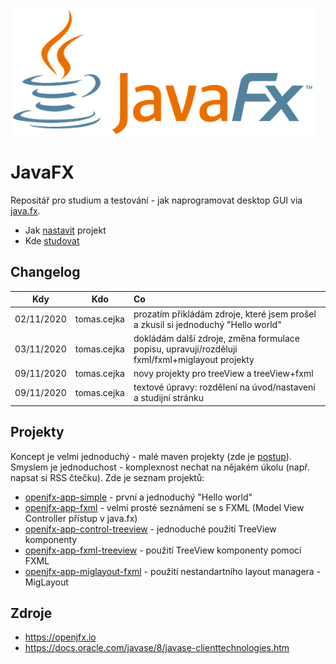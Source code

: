 ![JavaFX logo](/pics/JavaFX_Logo.png "Java FX logo")
# JavaFX
Repositář pro studium a testování - jak naprogramovat desktop GUI via [java.fx](https://en.wikipedia.org/wiki/JavaFX).

* Jak [nastavit](https://github.com/tomascejka/javafx/blob/main/SETUP.md) projekt
* Kde [studovat](https://github.com/tomascejka/javafx/blob/main/STUDY.md)

## Changelog
| Kdy        | Kdo         | Co           |
| ---------- |:-----------:| :---------------------------------------------------------------------------------|
| 02/11/2020 | tomas.cejka | prozatím přikládám zdroje, které jsem prošel a zkusil si jednoduchý "Hello world" |
| 03/11/2020 | tomas.cejka | dokládám další zdroje, změna formulace popisu, upravuji/rozděluji fxml/fxml+miglayout projekty |
| 09/11/2020 | tomas.cejka | novy projekty pro treeView a treeView+fxml |
| 09/11/2020 | tomas.cejka | textové úpravy: rozdělení na úvod/nastavení a studijní stránku |

## Projekty
Koncept je velmi jednoduchý - malé maven projekty (zde je [postup](https://github.com/tomascejka/javafx/blob/main/SETUP.md)). Smyslem je jednoduchost - komplexnost nechat na nějakém úkolu (např. napsat si RSS čtečku). Zde je seznam projektů:

* [openjfx-app-simple](https://github.com/tomascejka/javafx/tree/main/openjfx-app-simple) - první a jednoduchý "Hello world"
* [openjfx-app-fxml](https://github.com/tomascejka/javafx/tree/main/openjfx-app-fxml) - velmi prosté seznámení se s FXML (Model View Controller přístup v java.fx)
* [openjfx-app-control-treeview](https://github.com/tomascejka/javafx/tree/main/openjfx-app-control-treeview) - jednoduché použití TreeView komponenty
* [openjfx-app-fxml-treeview](https://github.com/tomascejka/javafx/tree/main/openjfx-app-fxml-treeview) - použití TreeView komponenty pomocí FXML
* [openjfx-app-miglayout-fxml](https://github.com/tomascejka/javafx/tree/main/openjfx-app-miglayout-fxml) - použití nestandartního layout managera - MigLayout

## Zdroje
* https://openjfx.io
* https://docs.oracle.com/javase/8/javase-clienttechnologies.htm
